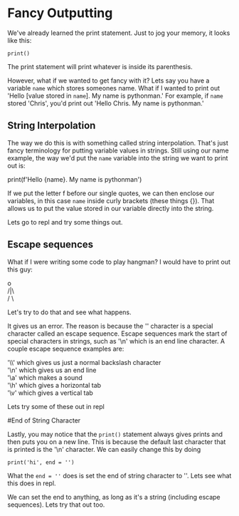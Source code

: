 # Fancy Outputting

We've already learned the print statement. Just to jog your memory, it looks like this:

`print()`

The print statement will print whatever is inside its parenthesis.

However, what if we wanted to get fancy with it? Lets say you have a variable `name` which stores someones name. What if I wanted to print out 'Hello [value stored in `name`]. My name is pythonman.' For example, if `name` stored 'Chris', you'd print out 'Hello Chris. My name is pythonman.'

## String Interpolation

The way we do this is with something called string interpolation. That's just fancy terminology for putting variable values in strings. Still using our name example, the way we'd put the `name` variable into the string we want to print out is:

print(f'Hello {name}. My name is pythonman')

If we put the letter f before our single quotes, we can then enclose our variables, in this case `name` inside curly brackets (these things {}). That allows us to put the value stored in our variable directly into the string.

Lets go to repl and try some things out.

## Escape sequences

What if I were writing some code to play hangman? I would have to print out this guy:

  o                                                                                           
/|\                                                                                           
/ \

Let's try to do that and see what happens.

It gives us an error. The reason is because the '\' character is a special character called an escape sequence. Escape sequences mark the start of special characters in strings, such as '\n' which is an end line character. A couple escape sequence examples are:

'\\\\' which gives us just a normal backslash character                                       
'\n' which gives us an end line                                                               
'\a' which makes a sound                                                                      
'\h' which gives a horizontal tab                                                             
'\v' which gives a vertical tab

Lets try some of these out in repl

#End of String Character

Lastly, you may notice that the `print()` statement always gives prints and then puts you on a new line. This is because the default last character that is printed is the '\n' character. We can easily change this by doing 

`print('hi', end = '')`

What the `end = ''` does is set the end of string character to ''. Lets see what this does in repl.

We can set the end to anything, as long as it's a string (including escape sequences). Lets try that out too.
